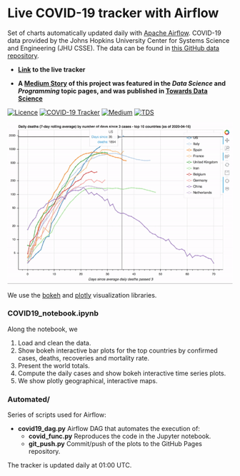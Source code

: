 # Live COVID-19 tracker with Airflow

Set of charts automatically updated daily with [Apache Airflow](https://airflow.apache.org). COVID-19 data provided by the Johns Hopkins University Center for Systems Science and Engineering (JHU CSSE). The data can be found in [this GitHub data repository](https://github.com/CSSEGISandData/COVID-19).

* __[Link](https://hectoramirez.github.io/covid/COVID19.html) to the live tracker__

* __A [Medium Story](https://medium.com/p/your-live-covid-19-tracker-with-airflow-and-github-pages-658c3e048304?source=email-2e35a42940fd--writer.postDistributed&sk=343b8c88e348ff738b1f947c38076c97) of this project was featured in the _Data Science_ and _Programming_ topic pages, and was  published in [Towards Data Science](https://towardsdatascience.com)__

[![Licence](https://img.shields.io/badge/Licence-MIT-red)](https://opensource.org/licenses/MIT)
[![COVID-19 Tracker](https://img.shields.io/badge/COVID--19-Tracker-green)](https://hectoramirez.github.io/covid/COVID19.html)
[![Medium](https://img.shields.io/badge/Medium-Story-informational)](https://medium.com/p/your-live-covid-19-tracker-with-airflow-and-github-pages-658c3e048304?source=email-2e35a42940fd--writer.postDistributed&sk=343b8c88e348ff738b1f947c38076c97)
[![TDS](https://img.shields.io/badge/-Towards%20Data%20Science-blue)](https://towardsdatascience.com/your-live-covid-19-tracker-with-airflow-and-github-pages-658c3e048304)

![Illustration of photon/dark photon passage through inhomogeneities.](plots/gif.gif)

We use the [bokeh](https://bokeh.org) and [plotly](https://plotly.com) visualization libraries.

### COVID19_notebook.ipynb

Along the notebook, we
1. Load and clean the data.
2. Show bokeh interactive bar plots for the top countries by confirmed cases, deaths, recoveries and mortality rate.
3. Present the world totals.
4. Compute the daily cases and show bokeh interactive time series plots.
5. We show plotly geographical, interactive maps.

### Automated/

Series of scripts used for Airflow:
* <b>covid19_dag.py</b> Airflow DAG that automates the execution of:
    * <b>covid_func.py</b> Reproduces the code in the Jupyter notebook.
    * <b>git_push.py</b> Commit/push of the plots to the GitHub Pages repository.
    
The tracker is updated daily at 01:00 UTC.